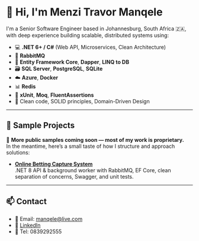 # 👋 Hi, I'm Menzi Travor Manqele

I'm a Senior Software Engineer based in Johannesburg, South Africa 🇿🇦, with deep experience building scalable, distributed systems using:

- 💻 **.NET 6+ / C#** (Web API, Microservices, Clean Architecture)
- 🐇 **RabbitMQ**
- 🧠 **Entity Framework Core**, **Dapper**, **LINQ to DB**
- 🗃️ **SQL Server**, **PostgreSQL**, **SQLite**
- ☁️ **Azure**, **Docker**
- 📊 **Redis**
- 🧪 **xUnit**, **Moq**, **FluentAssertions**
- 🔐 Clean code, SOLID principles, Domain-Driven Design

---

## 🔧 Sample Projects

🚧 **More public samples coming soon — most of my work is proprietary.**  
In the meantime, here’s a small taste of how I structure and approach solutions:

- [**Online Betting Capture System**](https://github.com/menzimanqele/OT.OnlineBetting)  
  .NET 8 API & background worker with RabbitMQ, EF Core, clean separation of concerns, Swagger, and unit tests.

---

## 📫 Contact

- 📧 Email: manqele@live.com
- 💼 [LinkedIn](https://www.linkedin.com/in/menzi)
- 📧 Tel: 0839292555
  
